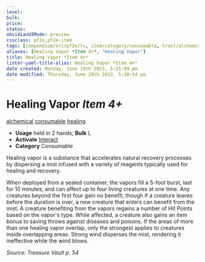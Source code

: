 ```yaml
---
level:
bulk:
price:
status:
obsidianUIMode: preview
cssclass: pf2e,pf2e-item
tags: [compendium/src/pf2e/tv, item/category/consumable, trait/alchemical, trait/consumable, trait/healing]
aliases: [Healing Vapor *Item 4+*, "Healing Vapor"]
title: Healing Vapor *Item 4+*
linter-yaml-title-alias: Healing Vapor *Item 4+*
date created: Monday, June 19th 2023, 5:15:09 pm
date modified: Thursday, June 29th 2023, 5:30:54 pm
---
```


# Healing Vapor *Item 4+*

[alchemical](rules/traits/alchemical.md) [consumable](rules/traits/consumable.md) [healing](rules/traits/healing.md)  

- **Usage** held in 2 hands; **Bulk** L
- **Activate** [Interact](rules/actions/interact.md)
- **Category** Consumable

Healing vapor is a substance that accelerates natural recovery processes by dispersing a mist infused with a variety of reagents typically used for healing and recovery.

When deployed from a sealed container, the vapors fill a 5-foot burst, last for 10 minutes, and can affect up to four living creatures at one time. Any creatures beyond the first four gain no benefit, though if a creature leaves before the duration is over, a new creature that enters can benefit from the mist. A creature benefiting from the vapors regains a number of Hit Points based on the vapor's type. While affected, a creature also gains an item bonus to saving throws against diseases and poisons. If the areas of more than one healing vapor overlap, only the strongest applies to creatures inside overlapping areas. Strong wind disperses the mist, rendering it ineffective while the wind blows.

*Source: Treasure Vault p. 54*
